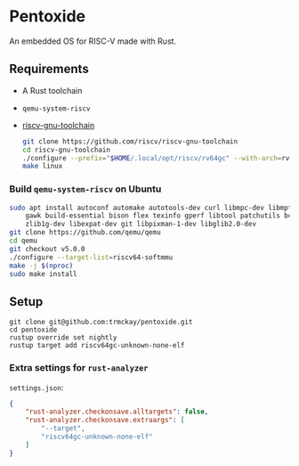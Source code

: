 # Pentoxide

An embedded OS for RISC-V made with Rust.

## Requirements

* A Rust toolchain

* `qemu-system-riscv`

* [riscv-gnu-toolchain](https://github.com/riscv/riscv-gnu-toolchain)

  ```bash
  git clone https://github.com/riscv/riscv-gnu-toolchain
  cd riscv-gnu-toolchain
  ./configure --prefix="$HOME/.local/opt/riscv/rv64gc" --with-arch=rv64gc
  make linux
  ```

### Build `qemu-system-riscv` on Ubuntu

```bash
sudo apt install autoconf automake autotools-dev curl libmpc-dev libmpfr-dev libgmp-dev \
    gawk build-essential bison flex texinfo gperf libtool patchutils bc \
    zlib1g-dev libexpat-dev git libpixman-1-dev libglib2.0-dev
git clone https://github.com/qemu/qemu
cd qemu
git checkout v5.0.0
./configure --target-list=riscv64-softmmu
make -j $(nproc)
sudo make install
```

## Setup

```
git clone git@github.com:trmckay/pentoxide.git
cd pentoxide
rustup override set nightly
rustup target add riscv64gc-unknown-none-elf
```

### Extra settings for `rust-analyzer`

`settings.json`:
```json
{
    "rust-analyzer.checkonsave.alltargets": false,
    "rust-analyzer.checkonsave.extraargs": [
        "--target",
        "riscv64gc-unknown-none-elf"
    ]
}
```
